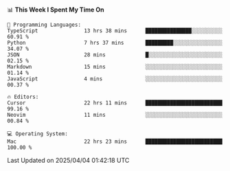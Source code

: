 <!--START_SECTION:waka-->
📊 **This Week I Spent My Time On** 

```text
💬 Programming Languages: 
TypeScript               13 hrs 38 mins      ███████████████░░░░░░░░░░   60.91 % 
Python                   7 hrs 37 mins       █████████░░░░░░░░░░░░░░░░   34.07 % 
JSON                     28 mins             █░░░░░░░░░░░░░░░░░░░░░░░░   02.15 % 
Markdown                 15 mins             ░░░░░░░░░░░░░░░░░░░░░░░░░   01.14 % 
JavaScript               4 mins              ░░░░░░░░░░░░░░░░░░░░░░░░░   00.37 % 

🔥 Editors: 
Cursor                   22 hrs 11 mins      █████████████████████████   99.16 % 
Neovim                   11 mins             ░░░░░░░░░░░░░░░░░░░░░░░░░   00.84 % 

💻 Operating System: 
Mac                      22 hrs 23 mins      █████████████████████████   100.00 % 
```


 Last Updated on 2025/04/04 01:42:18 UTC
<!--END_SECTION:waka-->
